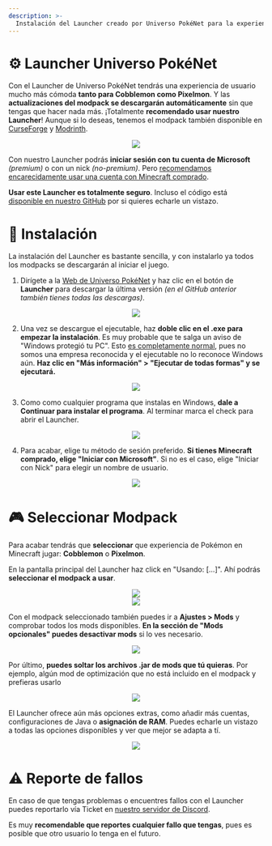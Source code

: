 ```yaml
---
description: >-
  Instalación del Launcher creado por Universo PokéNet para la experiencia más fácil y rápida
---
```


# ⚙️ Launcher Universo PokéNet
Con el Launcher de Universo PokéNet tendrás una experiencia de usuario mucho más cómoda **tanto para Cobblemon como Pixelmon**. Y las **actualizaciones del modpack se descargarán automáticamente** sin que tengas que hacer nada más. ¡Totalmente **recomendado usar nuestro Launcher**! Aunque si lo deseas, tenemos el modpack también disponible en [CurseForge](cobblemon/curseforge.md) y [Modrinth](cobblemon/modrinth.md).

<div style="text-align: center">
<img src="../images/instalaciones/launcher/launcher1.png">
</div>

Con nuestro Launcher podrás **iniciar sesión con tu cuenta de Microsoft** *(premium)* o con un nick *(no-premium)*. Pero <u>recomendamos encarecidamente usar una cuenta con Minecraft comprado</u>.

**Usar este Launcher es totalmente seguro**. Incluso el código está [disponible en nuestro GitHub](https://github.com/Universo-PokeNet/UPN-Launcher) por si quieres echarle un vistazo.

# 📝 Instalación
La instalación del Launcher es bastante sencilla, y con instalarlo ya todos los modpacks se descargarán al iniciar el juego.

1. Dirígete a la [Web de Universo PokéNet]() y haz clic en el botón de **Launcher** para descargar la última versión *(en el GitHub anterior también tienes todas las descargas)*.

<div style="text-align: center">
<img src="../images/instalaciones/launcher/launcher2.png">
</div>

2. Una vez se descargue el ejecutable, haz **doble clic en el .exe para empezar la instalación**. Es muy probable que te salga un aviso de "Windows protegió tu PC". Esto <u>es completamente normal</u>, pues no somos una empresa reconocida y el ejecutable no lo reconoce Windows aún. **Haz clic en "Más información" > "Ejecutar de todas formas" y se ejecutará.**

<div style="text-align: center">
<img src="../images/instalaciones/launcher/launcher3.png">
</div>

3. Como como cualquier programa que instalas en Windows, **dale a Continuar para instalar el programa**. Al terminar marca el check para abrir el Launcher.

<div style="text-align: center">
<img src="../images/instalaciones/launcher/launcher4.png">
</div>

4. Para acabar, elige tu método de sesión preferido. **Si tienes Minecraft comprado, elige "Iniciar con Microsoft"**. Si no es el caso, elige "Iniciar con Nick" para elegir un nombre de usuario.

<div style="text-align: center">
<img src="../images/instalaciones/launcher/launcher5.png">
</div>

# 🎮 Seleccionar Modpack
Para acabar tendrás que **seleccionar** que experiencia de Pokémon en Minecraft jugar: **Cobblemon** o **Pixelmon**.

En la pantalla principal del Launcher haz click en "Usando: [...]". Ahí podrás **seleccionar el modpack a usar**.

<div style="text-align: center">
<img src="../images/instalaciones/launcher/launcher6.png">
</div>
<div style="text-align: center">
<img src="../images/instalaciones/launcher/launcher7.png">
</div>

Con el modpack seleccionado también puedes ir a **Ajustes > Mods** y comprobar todos los mods disponibles. **En la sección de "Mods opcionales" puedes desactivar mods** si lo ves necesario.

<div style="text-align: center">
<img src="../images/instalaciones/launcher/launcher8.png">
</div>

Por último, **puedes soltar los archivos .jar de mods que tú quieras**. Por ejemplo, algún mod de optimización que no está incluido en el modpack y prefieras usarlo

<div style="text-align: center">
<img src="../images/instalaciones/launcher/launcher9.png">
</div>

El Launcher ofrece aún más opciones extras, como añadir más cuentas, configuraciones de Java o **asignación de RAM**. Puedes echarle un vistazo a todas las opciones disponibles y ver que mejor se adapta a tí.

<div style="text-align: center">
<img src="../images/instalaciones/launcher/launcher10.png">
</div>

# ⚠️ Reporte de fallos
En caso de que tengas problemas o encuentres fallos con el Launcher puedes reportarlo vía Ticket en [nuestro servidor de Discord](https://discord.com/invite/p4wryDdutf).

Es muy **recomendable que reportes cualquier fallo que tengas**, pues es posible que otro usuario lo tenga en el futuro.